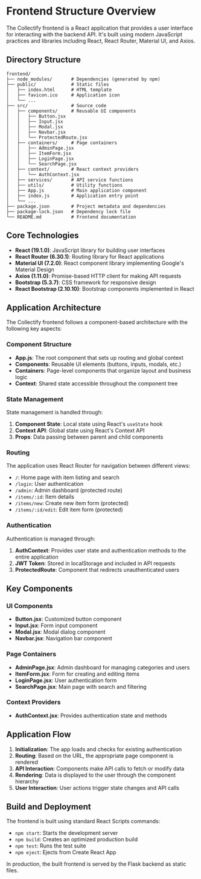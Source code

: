# Frontend Structure Overview

The Collectify frontend is a React application that provides a user interface for interacting with the backend API. It's built using modern JavaScript practices and libraries including React, React Router, Material UI, and Axios.

## Directory Structure

```
frontend/
├── node_modules/       # Dependencies (generated by npm)
├── public/             # Static files
│   ├── index.html      # HTML template
│   ├── favicon.ico     # Application icon
│   └── ...
├── src/                # Source code
│   ├── components/     # Reusable UI components
│   │   ├── Button.jsx
│   │   ├── Input.jsx
│   │   ├── Modal.jsx
│   │   ├── Navbar.jsx
│   │   └── ProtectedRoute.jsx
│   ├── containers/     # Page containers
│   │   ├── AdminPage.jsx
│   │   ├── ItemForm.jsx
│   │   ├── LoginPage.jsx
│   │   └── SearchPage.jsx
│   ├── context/        # React context providers
│   │   └── AuthContext.jsx
│   ├── services/       # API service functions
│   ├── utils/          # Utility functions
│   ├── App.js          # Main application component
│   ├── index.js        # Application entry point
│   └── ...
├── package.json        # Project metadata and dependencies
├── package-lock.json   # Dependency lock file
└── README.md           # Frontend documentation
```

## Core Technologies

- **React (19.1.0)**: JavaScript library for building user interfaces
- **React Router (6.30.1)**: Routing library for React applications
- **Material UI (7.2.0)**: React component library implementing Google's Material Design
- **Axios (1.11.0)**: Promise-based HTTP client for making API requests
- **Bootstrap (5.3.7)**: CSS framework for responsive design
- **React Bootstrap (2.10.10)**: Bootstrap components implemented in React

## Application Architecture

The Collectify frontend follows a component-based architecture with the following key aspects:

### Component Structure

- **App.js**: The root component that sets up routing and global context
- **Components**: Reusable UI elements (buttons, inputs, modals, etc.)
- **Containers**: Page-level components that organize layout and business logic
- **Context**: Shared state accessible throughout the component tree

### State Management

State management is handled through:

1. **Component State**: Local state using React's `useState` hook
2. **Context API**: Global state using React's Context API
3. **Props**: Data passing between parent and child components

### Routing

The application uses React Router for navigation between different views:

- `/`: Home page with item listing and search
- `/login`: User authentication
- `/admin`: Admin dashboard (protected route)
- `/items/:id`: Item details
- `/items/new`: Create new item form (protected)
- `/items/:id/edit`: Edit item form (protected)

### Authentication

Authentication is managed through:

1. **AuthContext**: Provides user state and authentication methods to the entire application
2. **JWT Token**: Stored in localStorage and included in API requests
3. **ProtectedRoute**: Component that redirects unauthenticated users

## Key Components

### UI Components

- **Button.jsx**: Customized button component
- **Input.jsx**: Form input component
- **Modal.jsx**: Modal dialog component
- **Navbar.jsx**: Navigation bar component

### Page Containers

- **AdminPage.jsx**: Admin dashboard for managing categories and users
- **ItemForm.jsx**: Form for creating and editing items
- **LoginPage.jsx**: User authentication form
- **SearchPage.jsx**: Main page with search and filtering

### Context Providers

- **AuthContext.jsx**: Provides authentication state and methods

## Application Flow

1. **Initialization**: The app loads and checks for existing authentication
2. **Routing**: Based on the URL, the appropriate page component is rendered
3. **API Interaction**: Components make API calls to fetch or modify data
4. **Rendering**: Data is displayed to the user through the component hierarchy
5. **User Interaction**: User actions trigger state changes and API calls

## Build and Deployment

The frontend is built using standard React Scripts commands:

- `npm start`: Starts the development server
- `npm build`: Creates an optimized production build
- `npm test`: Runs the test suite
- `npm eject`: Ejects from Create React App

In production, the built frontend is served by the Flask backend as static files.
